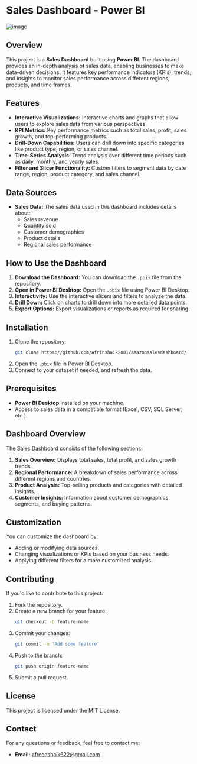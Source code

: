 # Sales Dashboard - Power BI
![image](https://github.com/user-attachments/assets/4f2a2707-a602-42da-8fd2-41517f8f7a01)


## Overview

This project is a **Sales Dashboard** built using **Power BI**. The dashboard provides an in-depth analysis of sales data, enabling businesses to make data-driven decisions. It features key performance indicators (KPIs), trends, and insights to monitor sales performance across different regions, products, and time frames.

## Features

- **Interactive Visualizations:** Interactive charts and graphs that allow users to explore sales data from various perspectives.
- **KPI Metrics:** Key performance metrics such as total sales, profit, sales growth, and top-performing products.
- **Drill-Down Capabilities:** Users can drill down into specific categories like product type, region, or sales channel.
- **Time-Series Analysis:** Trend analysis over different time periods such as daily, monthly, and yearly sales.
- **Filter and Slicer Functionality:** Custom filters to segment data by date range, region, product category, and sales channel.

## Data Sources

- **Sales Data:** The sales data used in this dashboard includes details about:
  - Sales revenue
  - Quantity sold
  - Customer demographics
  - Product details
  - Regional sales performance

## How to Use the Dashboard

1. **Download the Dashboard:** You can download the `.pbix` file from the repository.
2. **Open in Power BI Desktop:** Open the `.pbix` file using Power BI Desktop.
3. **Interactivity:** Use the interactive slicers and filters to analyze the data.
4. **Drill Down:** Click on charts to drill down into more detailed data points.
5. **Export Options:** Export visualizations or reports as required for sharing.

## Installation

1. Clone the repository:
   ```bash
   git clone https://github.com/Afrinshaik2001/amazonsalesdashboard/
   ```
2. Open the `.pbix` file in Power BI Desktop.
3. Connect to your dataset if needed, and refresh the data.

## Prerequisites

- **Power BI Desktop** installed on your machine.
- Access to sales data in a compatible format (Excel, CSV, SQL Server, etc.).

## Dashboard Overview

The Sales Dashboard consists of the following sections:

1. **Sales Overview:** Displays total sales, total profit, and sales growth trends.
2. **Regional Performance:** A breakdown of sales performance across different regions and countries.
3. **Product Analysis:** Top-selling products and categories with detailed insights.
4. **Customer Insights:** Information about customer demographics, segments, and buying patterns.

## Customization

You can customize the dashboard by:

- Adding or modifying data sources.
- Changing visualizations or KPIs based on your business needs.
- Applying different filters for a more customized analysis.

## Contributing

If you'd like to contribute to this project:

1. Fork the repository.
2. Create a new branch for your feature:
   ```bash
   git checkout -b feature-name
   ```
3. Commit your changes:
   ```bash
   git commit -m 'Add some feature'
   ```
4. Push to the branch:
   ```bash
   git push origin feature-name
   ```
5. Submit a pull request.

## License

This project is licensed under the MIT License.

## Contact

For any questions or feedback, feel free to contact me:

- **Email:** afreenshaik622@gmail.com
